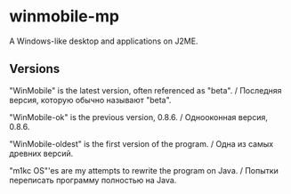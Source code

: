 winmobile-mp
============

A Windows-like desktop and applications on J2ME.

Versions
--------

"WinMobile" is the latest version, often referenced as "beta". / Последняя версия, которую обычно называют "beta".

"WinMobile-ok" is the previous version, 0.8.6. / Однооконная версия, 0.8.6.

"WinMobile-oldest" is the first version of the program. / Одна из самых древних версий.

"m1kc OS"'es are my attempts to rewrite the program on Java. / Попытки переписать программу полностью на Java.
